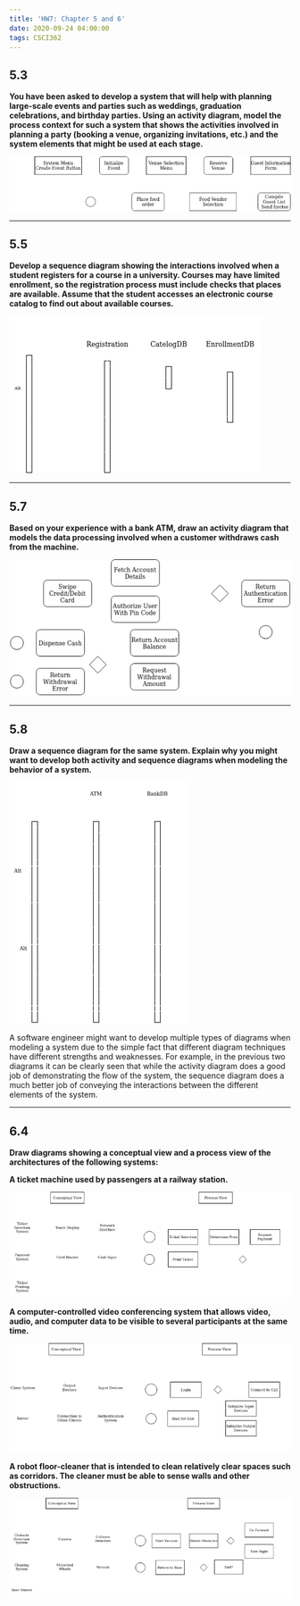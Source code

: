 ```yaml
---
title: 'HW7: Chapter 5 and 6'
date: 2020-09-24 04:00:00
tags: CSCI362
---
```


## 5.3
**You have been asked to develop a system that will help with planning large-scale events and parties such as weddings, graduation celebrations, and birthday parties. Using an activity diagram, model the process context for such a system that shows the activities involved in planning a party (booking a venue, organizing invitations, etc.) and the system elements that might be used at each stage.**

![5.3 Activity Diagram](https://raw.githubusercontent.com/lukem1/lukem1.github.io/master/imgs/362/HW7/5_3.png)

---
## 5.5
**Develop a sequence diagram showing the interactions involved when a student registers for a course in a university. Courses may have limited enrollment, so the registration process must include checks that places are available. Assume that the student accesses an electronic course catalog to find out about available courses.**

![5.5 Sequence Diagram](https://raw.githubusercontent.com/lukem1/lukem1.github.io/master/imgs/362/HW7/5_5.png)

---
## 5.7
**Based on your experience with a bank ATM, draw an activity diagram that models the data processing involved when a customer withdraws cash from the machine.**

![5.7 Activity Diagram](https://raw.githubusercontent.com/lukem1/lukem1.github.io/master/imgs/362/HW7/5_7.png)

---
## 5.8
**Draw a sequence diagram for the same system. Explain why you might want to develop both activity and sequence diagrams when modeling the behavior of a system.**

![5.8 Sequence Diagram](https://raw.githubusercontent.com/lukem1/lukem1.github.io/master/imgs/362/HW7/5_8.png)

A software engineer might want to develop multiple types of diagrams when modeling a system due to the simple fact that different diagram techniques have different strengths and weaknesses. For example, in the previous two diagrams it can be clearly seen that while the activity diagram does a good job of demonstrating the flow of the system, the sequence diagram does a much better job of conveying the interactions between the different elements of the system.

---
## 6.4
**Draw diagrams showing a conceptual view and a process view of the architectures of the following systems:**

**A ticket machine used by passengers at a railway station.**

![6.4 Ticket Machine](https://raw.githubusercontent.com/lukem1/lukem1.github.io/master/imgs/362/HW7/6_4_A.png)

**A computer-controlled video conferencing system that allows video, audio, and computer data to be visible to several participants at the same time.**

![6.4 Video Conference System](https://raw.githubusercontent.com/lukem1/lukem1.github.io/master/imgs/362/HW7/6_4_B.png)

**A robot floor-cleaner that is intended to clean relatively clear spaces such as corridors. The cleaner must be able to sense walls and other obstructions.**

![6.4 Robot Cleaner](https://raw.githubusercontent.com/lukem1/lukem1.github.io/master/imgs/362/HW7/6_4_C.png)
